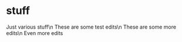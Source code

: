 # stuff
Just various stuff\n
These are some test edits\n
These are some more edits\n
Even more edits
